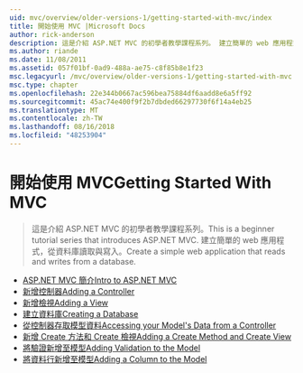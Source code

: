 ```yaml
---
uid: mvc/overview/older-versions-1/getting-started-with-mvc/index
title: 開始使用 MVC |Microsoft Docs
author: rick-anderson
description: 這是介紹 ASP.NET MVC 的初學者教學課程系列。 建立簡單的 web 應用程式，從資料庫讀取與寫入。
ms.author: riande
ms.date: 11/08/2011
ms.assetid: 057f01bf-0ad9-488a-ae75-c8f85b8e1f23
msc.legacyurl: /mvc/overview/older-versions-1/getting-started-with-mvc
msc.type: chapter
ms.openlocfilehash: 22e344b0667ac596bea75884df6aadd8e6a5ff92
ms.sourcegitcommit: 45ac74e400f9f2b7dbded66297730f6f14a4eb25
ms.translationtype: MT
ms.contentlocale: zh-TW
ms.lasthandoff: 08/16/2018
ms.locfileid: "48253904"
---
```

<a name="getting-started-with-mvc"></a><span data-ttu-id="efd79-104">開始使用 MVC</span><span class="sxs-lookup"><span data-stu-id="efd79-104">Getting Started With MVC</span></span>
====================
> <span data-ttu-id="efd79-105">這是介紹 ASP.NET MVC 的初學者教學課程系列。</span><span class="sxs-lookup"><span data-stu-id="efd79-105">This is a beginner tutorial series that introduces ASP.NET MVC.</span></span> <span data-ttu-id="efd79-106">建立簡單的 web 應用程式，從資料庫讀取與寫入。</span><span class="sxs-lookup"><span data-stu-id="efd79-106">Create a simple web application that reads and writes from a database.</span></span>


- [<span data-ttu-id="efd79-107">ASP.NET MVC 簡介</span><span class="sxs-lookup"><span data-stu-id="efd79-107">Intro to ASP.NET MVC</span></span>](getting-started-with-mvc-part1.md)
- [<span data-ttu-id="efd79-108">新增控制器</span><span class="sxs-lookup"><span data-stu-id="efd79-108">Adding a Controller</span></span>](getting-started-with-mvc-part2.md)
- [<span data-ttu-id="efd79-109">新增檢視</span><span class="sxs-lookup"><span data-stu-id="efd79-109">Adding a View</span></span>](getting-started-with-mvc-part3.md)
- [<span data-ttu-id="efd79-110">建立資料庫</span><span class="sxs-lookup"><span data-stu-id="efd79-110">Creating a Database</span></span>](getting-started-with-mvc-part4.md)
- [<span data-ttu-id="efd79-111">從控制器存取模型資料</span><span class="sxs-lookup"><span data-stu-id="efd79-111">Accessing your Model's Data from a Controller</span></span>](getting-started-with-mvc-part5.md)
- [<span data-ttu-id="efd79-112">新增 Create 方法和 Create 檢視</span><span class="sxs-lookup"><span data-stu-id="efd79-112">Adding a Create Method and Create View</span></span>](getting-started-with-mvc-part6.md)
- [<span data-ttu-id="efd79-113">將驗證新增至模型</span><span class="sxs-lookup"><span data-stu-id="efd79-113">Adding Validation to the Model</span></span>](getting-started-with-mvc-part7.md)
- [<span data-ttu-id="efd79-114">將資料行新增至模型</span><span class="sxs-lookup"><span data-stu-id="efd79-114">Adding a Column to the Model</span></span>](getting-started-with-mvc-part8.md)
